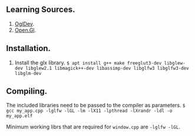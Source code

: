## Learning Sources.
1. [OglDev](https://ogldev.org/).
2. [Open.Gl](https://open.gl/introduction).

## Installation.

1. Install the glx library.
`$ apt install g++ make freeglut3-dev libglew-dev libglew2.1 libmagick++-dev libassimp-dev libglfw3 libglfw3-dev libglm-dev`

## Compiling.
The included libraries need to be passed to the compiler as parameters.
`$ gcc my_app.cpp -lglfw -lGL -lm -lX11 -lpthread -lXrandr -ldl -o my_app.elf`

Minimum working librs that are required for `window.cpp` are `-lglfw -lGL`.
